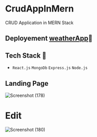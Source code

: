 # CrudAppInMern
CRUD Application in MERN Stack

## Deployement  [weatherApp](https://crudappinmernstack.herokuapp.com/)🔗

## Tech Stack 🔧

- `React.js` `MongoDb` `Express.js` `Node.js`

## Landing Page

![Screenshot (178)](https://user-images.githubusercontent.com/68880937/164682757-e0544352-bd4b-45ce-982c-93e95df854c7.png)

# Edit

![Screenshot (180)](https://user-images.githubusercontent.com/68880937/164683242-68ba7c54-0e63-494f-aafa-2aff94530025.png)
